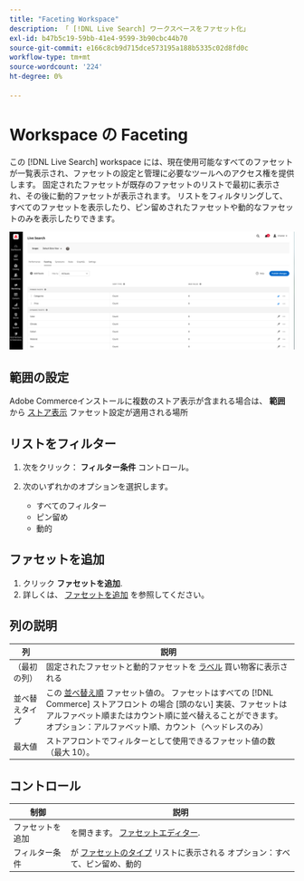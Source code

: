```yaml
---
title: "Faceting Workspace"
description: 「 [!DNL Live Search] ワークスペースをファセット化」
exl-id: b47b5c19-59bb-41e4-9599-3b90cbc44b70
source-git-commit: e166c8cb9d715dce573195a188b5335c02d8fd0c
workflow-type: tm+mt
source-wordcount: '224'
ht-degree: 0%

---
```


# Workspace の Faceting

この [!DNL Live Search] workspace には、現在使用可能なすべてのファセットが一覧表示され、ファセットの設定と管理に必要なツールへのアクセス権を提供します。 固定されたファセットが既存のファセットのリストで最初に表示され、その後に動的ファセットが表示されます。 リストをフィルタリングして、すべてのファセットを表示したり、ピン留めされたファセットや動的なファセットのみを表示したりできます。

![ワークスペースの Faceting](assets/faceting-workspace.png)

## 範囲の設定

Adobe Commerceインストールに複数のストア表示が含まれる場合は、 **範囲** から [ストア表示](https://experienceleague.adobe.com/docs/commerce-admin/start/setup/websites-stores-views.html#scope-settings) ファセット設定が適用される場所

## リストをフィルター

1. 次をクリック： **フィルター条件** コントロール。
1. 次のいずれかのオプションを選択します。

   * すべてのフィルター
   * ピン留め
   * 動的

## ファセットを追加

1. クリック **ファセットを追加**.
1. 詳しくは、 [ファセットを追加](facets-add.md) を参照してください。

## 列の説明

| 列 | 説明 |
|--- |--- |
| （最初の列） | 固定されたファセットと動的ファセットを [ラベル](facets-type.md) 買い物客に表示される |
| 並べ替えタイプ | この [並べ替え順](facets-type.md) ファセット値の。 ファセットはすべての [!DNL Commerce] ストアフロント の場合 [頭のない] 実装、ファセットはアルファベット順またはカウント順に並べ替えることができます。 オプション：アルファベット順、カウント（ヘッドレスのみ） |
| 最大値 | ストアフロントでフィルターとして使用できるファセット値の数（最大 10）。 |

## コントロール

| 制御 | 説明 |
|--- |--- |
| ファセットを追加 | を開きます。 [ファセットエディター](facets-add.md). |
| フィルター条件 | が [ファセットのタイプ](facets-type.md) リストに表示される オプション：すべて、ピン留め、動的 |
